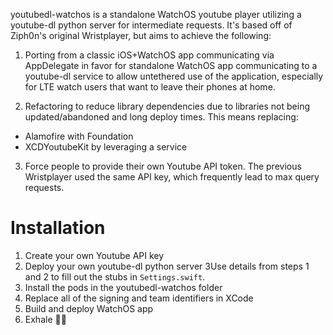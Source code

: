 youtubedl-watchos is a standalone WatchOS youtube player utilizing a youtube-dl python server for intermediate requests. It's based off of Ziph0n's original Wristplayer, but aims to achieve the following:

1. Porting from a classic iOS+WatchOS app communicating via AppDelegate in favor for standalone WatchOS app communicating to a youtube-dl service to allow untethered use of the application, especially for LTE watch users that want to leave their phones at home.

2. Refactoring to reduce library dependencies due to libraries not being updated/abandoned and long deploy times.
This means replacing:
- Alamofire with Foundation
- XCDYoutubeKit by leveraging a service

3. Force people to provide their own Youtube API token. The previous Wristplayer used the same API key, which frequently lead to max query requests.

# Installation

1. Create your own Youtube API key
2. Deploy your own youtube-dl python server
3Use details from steps 1 and 2 to fill out the stubs in `Settings.swift`.
4. Install the pods in the youtubedl-watchos folder
5. Replace all of the signing and team identifiers in XCode
6. Build and deploy WatchOS app
7. Exhale 😮‍💨
